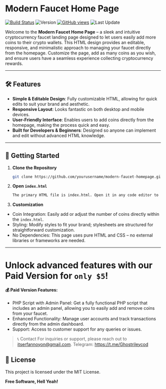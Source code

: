 # Modern Faucet Home Page
[![Build Status](https://travis-ci.org/joemccann/dillinger.svg?branch=master)](https://travis-ci.org/joemccann/dillinger) ![Version](https://img.shields.io/badge/version-1.1-blue) [![GitHub views](https://komarev.com/ghpvc/?username=N0V4351&repo=Modern-Faucet-Home-Page)](https://github.com/N0V4351/Modern-Faucet-Home-Page) ![Last Update](https://img.shields.io/github/last-commit/N0V4351/Modern-Faucet-Home-Page)

Welcome to the **Modern Faucet Home Page** – a sleek and intuitive cryptocurrency faucet landing page designed to let users easily add more coins to their crypto wallets. This HTML design provides an editable, responsive, and minimalistic approach to managing your faucet directly from the homepage. Customize the page, add as many coins as you wish, and ensure users have a seamless experience collecting cryptocurrency rewards.

---
## 🛠️ Features
- **Simple & Editable Design**: Fully customizable HTML, allowing for quick edits to suit your brand and aesthetic.
- **Responsive Layout**: Looks fantastic on both desktop and mobile devices.
- **User-Friendly Interface**: Enables users to add coins directly from the homepage, making the process quick and easy.
- **Built for Developers & Beginners**: Designed so anyone can implement and edit without advanced HTML knowledge.
---
## 🚀 Getting Started
1. **Clone the Repository**

   ```bash
   git clone https://github.com/yourusername/modern-faucet-homepage.git
2. **Open ```index.html```**
   ```bash
   The primary HTML file is index.html. Open it in any code editor to make changes. Each element is clearly labeled, so you can adjust content, colors, and coin options to your needs.
3. **Customization**
- Coin Integration: Easily add or adjust the number of coins directly within the ```index.html```.
- Styling: Modify styles to fit your brand; stylesheets are structured for straightforward customization.
- No Dependencies: This page uses pure HTML and CSS – no external libraries or frameworks are needed.
---
# Unlock advanced features with our Paid Version for ```only $5```!
#### 💰 Paid Version Features:
- PHP Script with Admin Panel: Get a fully functional PHP script that includes an admin panel, allowing you to easily add and remove coins from your faucet.
- Enhanced Functionality: Manage user accounts and track transactions directly from the admin dashboard.
- Support: Access to customer support for any queries or issues.

> 📞 Contact
> For inquiries or support, please reach out to itserfannoyon@gmail.com.
> Telegram: https://t.me/Ghostrileycod


## 📄 License
This project is licensed under the MIT License.

**Free Software, Hell Yeah!**
